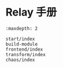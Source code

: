 # Relay 手册

```{toctree}
:maxdepth: 2

start/index
build-module
frontend/index
transform/index
chaos/index
```
